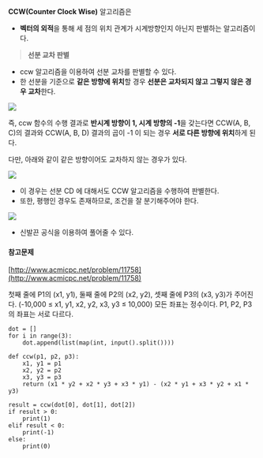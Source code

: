
**CCW(Counter Clock Wise)** 알고리즘은

-   **벡터의 외적**을 통해 세 점의 위치 관계가 시계방향인지 아닌지 판별하는 알고리즘이다.

> **선분 교차 판별**

-   ccw 알고리즘을 이용하여 선분 교차를 판별할 수 있다.
-   한 선분을 기준으로 **같은 방향에 위치**할 경우 **선분은 교차되지 않고** **그렇지 않은 경우 교차**한다.

![](https://blog.kakaocdn.net/dn/kGuAI/btr4v7V3zRE/9PSjkdcabIYRUazioGVXZK/img.png)

즉, ccw 함수의 수행 결과로 **반시계 방향이 1, 시계 방향의 -1**을 갖는다면 CCW(A, B, C)의 결과와 CCW(A, B, D) 결과의 곱이 -1 이 되는 경우 **서로 다른 방향에 위치**하게 된다.

다만, 아래와 같이 같은 방향이어도 교차하지 않는 경우가 있다.

![](https://blog.kakaocdn.net/dn/6bKtY/btr4voDLtHk/NUzZLUAlZKSfaiJMpK4gB0/img.png)

-   이 경우는 선분 CD 에 대해서도 CCW 알고리즘을 수행하여 판별한다.
-   또한, 평행인 경우도 존재하므로, 조건을 잘 분기해주어야 한다.

![](https://blog.kakaocdn.net/dn/B2Ie0/btr4zdA5zyY/3zk37yb8Zkgqt4PyJKoDO1/img.png)

-   신발끈 공식을 이용하여 풀어줄 수 있다.

#### 참고문제 

[http://www.acmicpc.net/problem/11758](http://www.acmicpc.net/problem/11758)


첫째 줄에 P1의 (x1, y1), 둘째 줄에 P2의 (x2, y2), 셋째 줄에 P3의 (x3, y3)가 주어진다. (-10,000 ≤ x1, y1, x2, y2, x3, y3 ≤ 10,000) 모든 좌표는 정수이다. P1, P2, P3의 좌표는 서로 다르다.


```
dot = []
for i in range(3):
    dot.append(list(map(int, input().split())))

def ccw(p1, p2, p3):
    x1, y1 = p1
    x2, y2 = p2
    x3, y3 = p3
    return (x1 * y2 + x2 * y3 + x3 * y1) - (x2 * y1 + x3 * y2 + x1 * y3)

result = ccw(dot[0], dot[1], dot[2])
if result > 0:
    print(1)
elif result < 0:
    print(-1)
else:
    print(0)
```